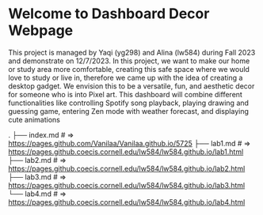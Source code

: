 # Welcome to Dashboard Decor Webpage
This project is managed by Yaqi (yg298) and Alina (lw584) during Fall 2023 and demonstrate on 12/7/2023.
In this project, we want to make our home or study area more comfortable, creating this safe space where we would love to study or live in, therefore we came up with the idea of creating a desktop gadget. We envision this to be a versatile, fun, and aesthetic decor for someone who is into Pixel art. This dashboard will combine different functionalities like controlling Spotify song playback, playing drawing and guessing game, entering Zen mode with weather forecast, and displaying cute animations

.
├── index.md    # => https://pages.github.com/Vanilaa/Vanilaa.github.io/5725
├── lab1.md     # => https://pages.github.coecis.cornell.edu/lw584/lw584.github.io/lab1.html
├── lab2.md 	# => https://pages.github.coecis.cornell.edu/lw584/lw584.github.io/lab2.html
├── lab3.md 	# => https://pages.github.coecis.cornell.edu/lw584/lw584.github.io/lab3.html
└── lab4.md		# => https://pages.github.coecis.cornell.edu/lw584/lw584.github.io/lab4.html
